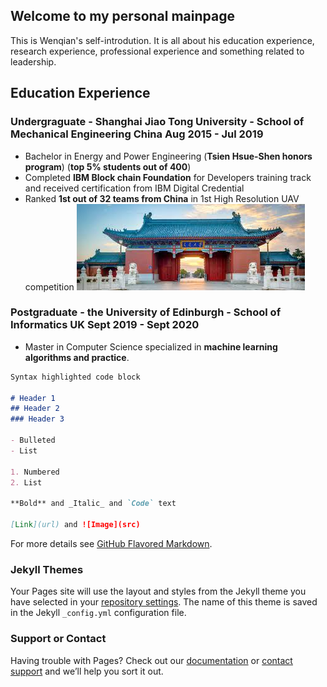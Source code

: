 ## Welcome to my personal mainpage 

This is Wenqian's self-introdution. It is all about his education experience, research experience, professional experience and something related to leadership. 

## Education Experience

### Undergraguate - Shanghai Jiao Tong University - School of Mechanical Engineering  China  Aug 2015 - Jul 2019
* Bachelor in Energy and Power Engineering (__Tsien Hsue-Shen honors program__) (__top 5% students out of 400__)
* Completed __IBM Block chain Foundation__ for Developers training track and received certification from IBM Digital Credential
* Ranked __1st out of 32 teams from China__ in 1st High Resolution UAV competition
![sjtu](https://github.com/RobinWenqian/WenqianHe/blob/master/sjtu.jpg)

### Postgraduate - the University of Edinburgh - School of Informatics  UK  Sept 2019 - Sept 2020
* Master in Computer Science specialized in __machine learning algorithms and practice__.

```markdown
Syntax highlighted code block

# Header 1
## Header 2
### Header 3

- Bulleted
- List

1. Numbered
2. List

**Bold** and _Italic_ and `Code` text

[Link](url) and ![Image](src)
```

For more details see [GitHub Flavored Markdown](https://guides.github.com/features/mastering-markdown/).

### Jekyll Themes

Your Pages site will use the layout and styles from the Jekyll theme you have selected in your [repository settings](https://github.com/RobinWenqian/WenqianHe.github.io/settings). The name of this theme is saved in the Jekyll `_config.yml` configuration file.

### Support or Contact

Having trouble with Pages? Check out our [documentation](https://help.github.com/categories/github-pages-basics/) or [contact support](https://github.com/contact) and we’ll help you sort it out.
